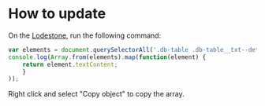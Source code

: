 # How to update

On the [Lodestone](https://fr.finalfantasyxiv.com/lodestone/playguide/db/quest/?category2=0&page=1), run the following command:

```js
var elements = document.querySelectorAll('.db-table .db-table__txt--detail_link');
console.log(Array.from(elements).map(function(element) {
    return element.textContent;
    }
));
```

Right click and select "Copy object" to copy the array.
